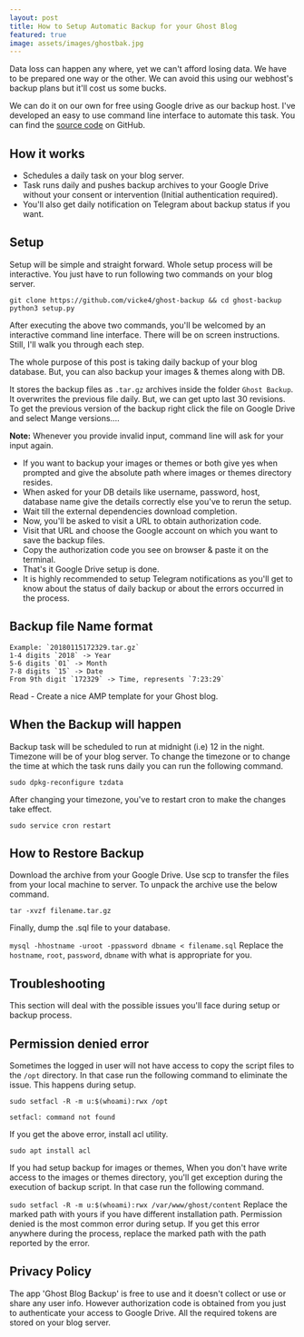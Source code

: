 ```yaml
---
layout: post
title: How to Setup Automatic Backup for your Ghost Blog
featured: true
image: assets/images/ghostbak.jpg
---
```

Data loss can happen any where, yet we can't afford losing data. We have to be prepared one way or the other. We can avoid this using our webhost's backup plans but it'll cost us some bucks.

We can do it on our own for free using Google drive as our backup host. I've developed an easy to use command line interface to automate this task. You can find the [source code](https://github.com/dkarthe/ghost-backup) on GitHub.

## How it works
* Schedules a daily task on your blog server.
* Task runs daily and pushes backup archives to your Google Drive without your consent or intervention (Initial authentication required).
* You'll also get daily notification on Telegram about backup status if you want.

## Setup
Setup will be simple and straight forward. Whole setup process will be interactive. You just have to run following two commands on your blog server.

```
git clone https://github.com/vicke4/ghost-backup && cd ghost-backup
python3 setup.py
```
After executing the above two commands, you'll be welcomed by an interactive command line interface. There will be on screen instructions. Still, I'll walk you through each step.

The whole purpose of this post is taking daily backup of your blog database. But, you can also backup your images & themes along with DB.

It stores the backup files as `.tar.gz` archives inside the folder `Ghost Backup`. It overwrites the previous file daily. But, we can get upto last 30 revisions. To get the previous version of the backup right click the file on Google Drive and select Mange versions....

**Note:** Whenever you provide invalid input, command line will ask for your input again.

* If you want to backup your images or themes or both give yes when prompted and give the absolute path where images or themes directory resides.
* When asked for your DB details like username, password, host, database name give the details correctly else you've to rerun the setup.
* Wait till the external dependencies download completion.
* Now, you'll be asked to visit a URL to obtain authorization code.
* Visit that URL and choose the Google account on which you want to save the backup files.
* Copy the authorization code you see on browser & paste it on the terminal.
* That's it Google Drive setup is done.
* It is highly recommended to setup Telegram notifications as you'll get to know about the status of daily backup or about the errors occurred in the process.

## Backup file Name format
```
Example: `20180115172329.tar.gz`
1-4 digits `2018` -> Year
5-6 digits `01` -> Month
7-8 digits `15` -> Date
From 9th digit `172329` -> Time, represents `7:23:29`
```
Read - Create a nice AMP template for your Ghost blog.

## When the Backup will happen
Backup task will be scheduled to run at midnight (i.e) 12 in the night. Timezone will be of your blog server. To change the timezone or to change the time at which the task runs daily you can run the following command.

```sudo dpkg-reconfigure tzdata```

After changing your timezone, you've to restart cron to make the changes take effect.

```sudo service cron restart```

## How to Restore Backup
Download the archive from your Google Drive. Use scp to transfer the files from your local machine to server. To unpack the archive use the below command.

```tar -xvzf filename.tar.gz```

Finally, dump the .sql file to your database.

`mysql -hhostname -uroot -ppassword dbname < filename.sql`
Replace the `hostname`, `root`, `password`, `dbname` with what is appropriate for you.

## Troubleshooting
This section will deal with the possible issues you'll face during setup or backup process.

## Permission denied error
Sometimes the logged in user will not have access to copy the script files to the `/opt` directory. In that case run the following command to eliminate the issue. This happens during setup.

```sudo setfacl -R -m u:$(whoami):rwx /opt```

```setfacl: command not found```

If you get the above error, install acl utility.

```sudo apt install acl```

If you had setup backup for images or themes, When you don't have write access to the images or themes directory, you'll get exception during the execution of backup script. In that case run the following command.

```sudo setfacl -R -m u:$(whoami):rwx /var/www/ghost/content```
Replace the marked path with yours if you have different installation path. Permission denied is the most common error during setup. If you get this error anywhere during the process, replace the marked path with the path reported by the error.

## Privacy Policy
The app 'Ghost Blog Backup' is free to use and it doesn't collect or use or share any user info. However authorization code is obtained from you just to authenticate your access to Google Drive. All the required tokens are stored on your blog server.
